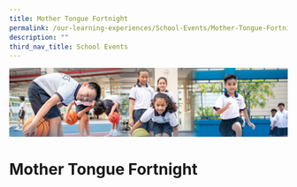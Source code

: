 ```yaml
---
title: Mother Tongue Fortnight
permalink: /our-learning-experiences/School-Events/Mother-Tongue-Fortnight/
description: ""
third_nav_title: School Events
---
```

![](/images/Our%20Learning%20Experiences.jpg)

Mother Tongue Fortnight
=======================